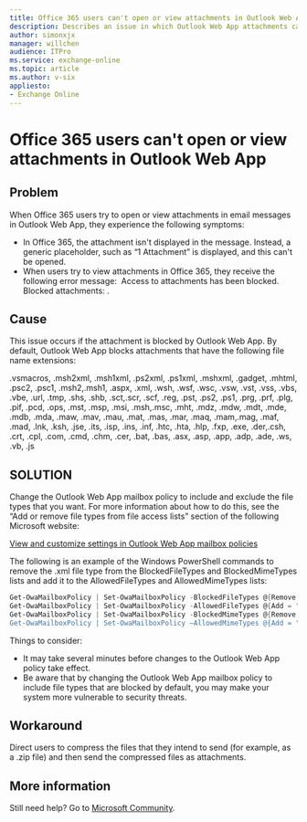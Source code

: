 ```yaml
---
title: Office 365 users can't open or view attachments in Outlook Web App
description: Describes an issue in which Outlook Web App attachments can't be viewed or opened in Office 365. Provides a resolution and a workaround.
author: simonxjx
manager: willchen
audience: ITPro
ms.service: exchange-online
ms.topic: article
ms.author: v-six
appliesto:
- Exchange Online
---
```


# Office 365 users can't open or view attachments in Outlook Web App

## Problem 

When Office 365 users try to open or view attachments in email messages in Outlook Web App, they experience the following symptoms: 
 
- In Office 365, the attachment isn't displayed in the message. Instead, a generic placeholder, such as “1 Attachment” is displayed, and this can't be opened.    
- When users try to view attachments in Office 365, they receive the following error message:   Access to attachments has been blocked. Blocked attachments: <FileName>.      
  
## Cause 

This issue occurs if the attachment is blocked by Outlook Web App. By default, Outlook Web App blocks attachments that have the following file name extensions: 

.vsmacros, .msh2xml, .msh1xml, .ps2xml, .ps1xml, .mshxml, .gadget, .mhtml, .psc2, .psc1, .msh2,.msh1, .aspx, .xml, .wsh, .wsf, .wsc, .vsw, .vst, .vss, .vbs, .vbe, .url, .tmp, .shs, .shb, .sct,.scr, .scf, .reg, .pst, .ps2, .ps1, .prg, .prf, .plg, .pif, .pcd, .ops, .mst, .msp, .msi, .msh,.msc, .mht, .mdz, .mdw, .mdt, .mde, .mdb, .mda, .maw, .mav, .mau, .mat, .mas, .mar, .maq, .mam,.mag, .maf, .mad, .lnk, .ksh, .jse, .its, .isp, .ins, .inf, .htc, .hta, .hlp, .fxp, .exe, .der,.csh, .crt, .cpl, .com, .cmd, .chm, .cer, .bat, .bas, .asx, .asp, .app, .adp, .ade, .ws, .vb, .js 

## SOLUTION 

Change the Outlook Web App mailbox policy to include and exclude the file types that you want. For more information about how to do this, see the “Add or remove file types from file access lists” section of the following Microsoft website: 

[View and customize settings in Outlook Web App mailbox policies](https://help.outlook.com/140/gg192742.aspx)

The following is an example of the Windows PowerShell commands to remove the .xml file type from the BlockedFileTypes and BlockedMimeTypes lists and add it to the AllowedFileTypes and AllowedMimeTypes lists:

```powershell
Get-OwaMailboxPolicy | Set-OwaMailboxPolicy -BlockedFileTypes @{Remove = ".xml"}
Get-OwaMailboxPolicy | Set-OwaMailboxPolicy -AllowedFileTypes @{Add = ".xml"}
Get-OwaMailboxPolicy | Set-OwaMailboxPolicy -BlockedMimeTypes @{Remove = "text/xml", "application/xml”}
Get-OwaMailboxPolicy | Set-OwaMailboxPolicy –AllowedMimeTypes @{Add = "text/xml", "application/xml”} 
```

Things to consider:

- It may take several minutes before changes to the Outlook Web App policy take effect.   
- Be aware that by changing the Outlook Web App mailbox policy to include file types that are blocked by default, you may make your system more vulnerable to security threats.   

## Workaround 

Direct users to compress the files that they intend to send (for example, as a .zip file) and then send the compressed files as attachments.

## More information

Still need help? Go to [Microsoft Community](https://answers.microsoft.com/).